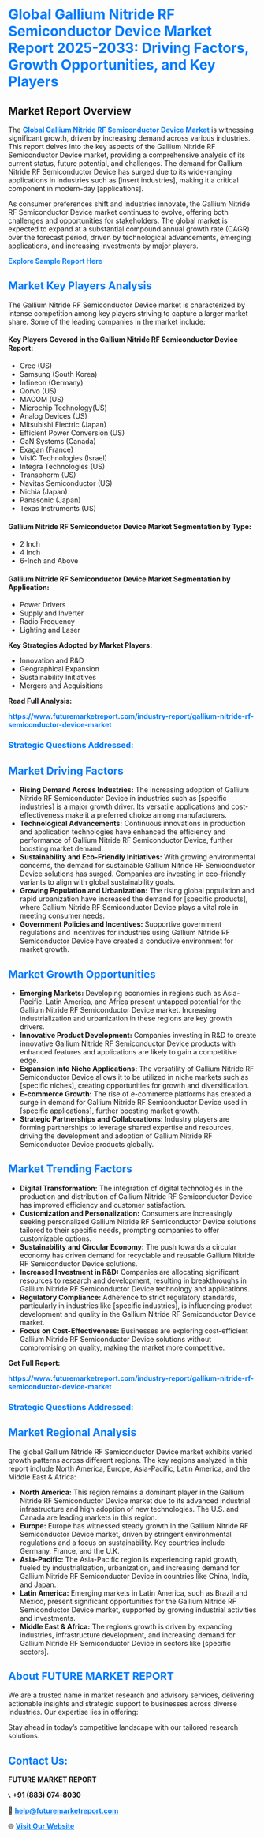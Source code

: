 <h1 style="color: #007BFF;">Global Gallium Nitride RF Semiconductor Device Market Report 2025-2033: Driving Factors, Growth Opportunities, and Key Players</h1>

<section id="overview">
<h2>Market Report Overview</h2>
<p>The <a href="https://www.futuremarketreport.com/industry-report/gallium-nitride-rf-semiconductor-device-market" style="color: #007BFF; text-decoration: none;"><strong>Global Gallium Nitride RF Semiconductor Device Market</strong></a> is witnessing significant growth, driven by increasing demand across various industries. This report delves into the key aspects of the Gallium Nitride RF Semiconductor Device market, providing a comprehensive analysis of its current status, future potential, and challenges. The demand for Gallium Nitride RF Semiconductor Device has surged due to its wide-ranging applications in industries such as [insert industries], making it a critical component in modern-day [applications].</p>
<p>As consumer preferences shift and industries innovate, the Gallium Nitride RF Semiconductor Device market continues to evolve, offering both challenges and opportunities for stakeholders. The global market is expected to expand at a substantial compound annual growth rate (CAGR) over the forecast period, driven by technological advancements, emerging applications, and increasing investments by major players.</p>
</section>

<section id="overview">
<p><a href="https://www.futuremarketreport.com/request-sample/reportId=53946" style="color: #007BFF; text-decoration: none;"><strong>Explore Sample Report Here</strong></a></p>
</section>

<section id="key-players">
<h2 style="color: #007BFF;">Market Key Players Analysis</h2>
<p>The Gallium Nitride RF Semiconductor Device market is characterized by intense competition among key players striving to capture a larger market share. Some of the leading companies in the market include:</p>
<h4>Key Players Covered in the Gallium Nitride RF Semiconductor Device Report:</h4>
<ul><li>Cree (US)</li><li>Samsung (South Korea)</li><li>Infineon (Germany)</li><li>Qorvo (US)</li><li>MACOM (US)</li><li>Microchip Technology(US)</li><li>Analog Devices (US)</li><li>Mitsubishi Electric (Japan)</li><li>Efficient Power Conversion (US)</li><li>GaN Systems (Canada)</li><li>Exagan (France)</li><li>VisIC Technologies (Israel)</li><li>Integra Technologies (US)</li><li>Transphorm (US)</li><li>Navitas Semiconductor (US)</li><li>Nichia (Japan)</li><li>Panasonic (Japan)</li><li>Texas Instruments (US)</li></ul>
<h4>Gallium Nitride RF Semiconductor Device Market Segmentation by Type:</h4>
<ul><li>2 Inch</li><li>4 Inch</li><li>6-Inch and Above</li></ul>

<h4>Gallium Nitride RF Semiconductor Device Market Segmentation by Application:</h4>
<ul><li>Power Drivers</li><li>Supply and Inverter</li><li>Radio Frequency</li><li>Lighting and Laser</li></ul>
<p><strong>Key Strategies Adopted by Market Players:</strong></p>
<ul>
<li>Innovation and R&D</li>
<li>Geographical Expansion</li>
<li>Sustainability Initiatives</li>
<li>Mergers and Acquisitions</li>
</ul>
</section>

<section>
<p><strong>Read Full Analysis: </strong></p><a href="https://www.futuremarketreport.com/industry-report/gallium-nitride-rf-semiconductor-device-market" style="color: #007BFF; text-decoration: none;"><strong>https://www.futuremarketreport.com/industry-report/gallium-nitride-rf-semiconductor-device-market</strong></a>
<h3 style="color: #007BFF;">Strategic Questions Addressed:</h3>
</section>

<section id="driving-factors">
<h2 style="color: #007BFF;">Market Driving Factors</h2>
<ul>
<li><strong>Rising Demand Across Industries:</strong> The increasing adoption of Gallium Nitride RF Semiconductor Device in industries such as [specific industries] is a major growth driver. Its versatile applications and cost-effectiveness make it a preferred choice among manufacturers.</li>
<li><strong>Technological Advancements:</strong> Continuous innovations in production and application technologies have enhanced the efficiency and performance of Gallium Nitride RF Semiconductor Device, further boosting market demand.</li>
<li><strong>Sustainability and Eco-Friendly Initiatives:</strong> With growing environmental concerns, the demand for sustainable Gallium Nitride RF Semiconductor Device solutions has surged. Companies are investing in eco-friendly variants to align with global sustainability goals.</li>
<li><strong>Growing Population and Urbanization:</strong> The rising global population and rapid urbanization have increased the demand for [specific products], where Gallium Nitride RF Semiconductor Device plays a vital role in meeting consumer needs.</li>
<li><strong>Government Policies and Incentives:</strong> Supportive government regulations and incentives for industries using Gallium Nitride RF Semiconductor Device have created a conducive environment for market growth.</li>
</ul>
</section>

<section id="growth-opportunities">
<h2 style="color: #007BFF;">Market Growth Opportunities</h2>
<ul>
<li><strong>Emerging Markets:</strong> Developing economies in regions such as Asia-Pacific, Latin America, and Africa present untapped potential for the Gallium Nitride RF Semiconductor Device market. Increasing industrialization and urbanization in these regions are key growth drivers.</li>
<li><strong>Innovative Product Development:</strong> Companies investing in R&D to create innovative Gallium Nitride RF Semiconductor Device products with enhanced features and applications are likely to gain a competitive edge.</li>
<li><strong>Expansion into Niche Applications:</strong> The versatility of Gallium Nitride RF Semiconductor Device allows it to be utilized in niche markets such as [specific niches], creating opportunities for growth and diversification.</li>
<li><strong>E-commerce Growth:</strong> The rise of e-commerce platforms has created a surge in demand for Gallium Nitride RF Semiconductor Device used in [specific applications], further boosting market growth.</li>
<li><strong>Strategic Partnerships and Collaborations:</strong> Industry players are forming partnerships to leverage shared expertise and resources, driving the development and adoption of Gallium Nitride RF Semiconductor Device products globally.</li>
</ul>
</section>

<section id="trending-factors">
<h2 style="color: #007BFF;">Market Trending Factors</h2>
<ul>
<li><strong>Digital Transformation:</strong> The integration of digital technologies in the production and distribution of Gallium Nitride RF Semiconductor Device has improved efficiency and customer satisfaction.</li>
<li><strong>Customization and Personalization:</strong> Consumers are increasingly seeking personalized Gallium Nitride RF Semiconductor Device solutions tailored to their specific needs, prompting companies to offer customizable options.</li>
<li><strong>Sustainability and Circular Economy:</strong> The push towards a circular economy has driven demand for recyclable and reusable Gallium Nitride RF Semiconductor Device solutions.</li>
<li><strong>Increased Investment in R&D:</strong> Companies are allocating significant resources to research and development, resulting in breakthroughs in Gallium Nitride RF Semiconductor Device technology and applications.</li>
<li><strong>Regulatory Compliance:</strong> Adherence to strict regulatory standards, particularly in industries like [specific industries], is influencing product development and quality in the Gallium Nitride RF Semiconductor Device market.</li>
<li><strong>Focus on Cost-Effectiveness:</strong> Businesses are exploring cost-efficient Gallium Nitride RF Semiconductor Device solutions without compromising on quality, making the market more competitive.</li>
</ul>
</section>

<section>
<p><strong>Get Full Report: </strong></p><a href="https://www.futuremarketreport.com/industry-report/gallium-nitride-rf-semiconductor-device-market" style="color: #007BFF; text-decoration: none;"><strong>https://www.futuremarketreport.com/industry-report/gallium-nitride-rf-semiconductor-device-market</strong></a>
<h3 style="color: #007BFF;">Strategic Questions Addressed:</h3>
</section>


<section id="regional-analysis">
<h2 style="color: #007BFF;">Market Regional Analysis</h2>
<p>The global Gallium Nitride RF Semiconductor Device market exhibits varied growth patterns across different regions. The key regions analyzed in this report include North America, Europe, Asia-Pacific, Latin America, and the Middle East & Africa:</p>
<ul>
<li><strong>North America:</strong> This region remains a dominant player in the Gallium Nitride RF Semiconductor Device market due to its advanced industrial infrastructure and high adoption of new technologies. The U.S. and Canada are leading markets in this region.</li>
<li><strong>Europe:</strong> Europe has witnessed steady growth in the Gallium Nitride RF Semiconductor Device market, driven by stringent environmental regulations and a focus on sustainability. Key countries include Germany, France, and the U.K.</li>
<li><strong>Asia-Pacific:</strong> The Asia-Pacific region is experiencing rapid growth, fueled by industrialization, urbanization, and increasing demand for Gallium Nitride RF Semiconductor Device in countries like China, India, and Japan.</li>
<li><strong>Latin America:</strong> Emerging markets in Latin America, such as Brazil and Mexico, present significant opportunities for the Gallium Nitride RF Semiconductor Device market, supported by growing industrial activities and investments.</li>
<li><strong>Middle East & Africa:</strong> The region’s growth is driven by expanding industries, infrastructure development, and increasing demand for Gallium Nitride RF Semiconductor Device in sectors like [specific sectors].</li>
</ul>
</section>

<footer>
<h2 style="color: #007BFF;">About FUTURE MARKET REPORT</h2>
<p>We are a trusted name in market research and advisory services, delivering actionable insights and strategic support to businesses across diverse industries. Our expertise lies in offering:</p>

<p>Stay ahead in today’s competitive landscape with our tailored research solutions.</p>

<h2 style="color: #007BFF;">Contact Us:</h2>
<p><strong>FUTURE MARKET REPORT</strong></p>
<p>📞 <strong>+91 (883) 074-8030</strong></p>
<p>📧 <strong><a href="mailto:help@futuremarketreport.com" style="color: #007BFF;">help@futuremarketreport.com</a></strong></p>
<p>🌐 <strong><a href="https://www.futuremarketreport.com/" style="color: #007BFF;">Visit Our Website</a></strong></p>
</footer>